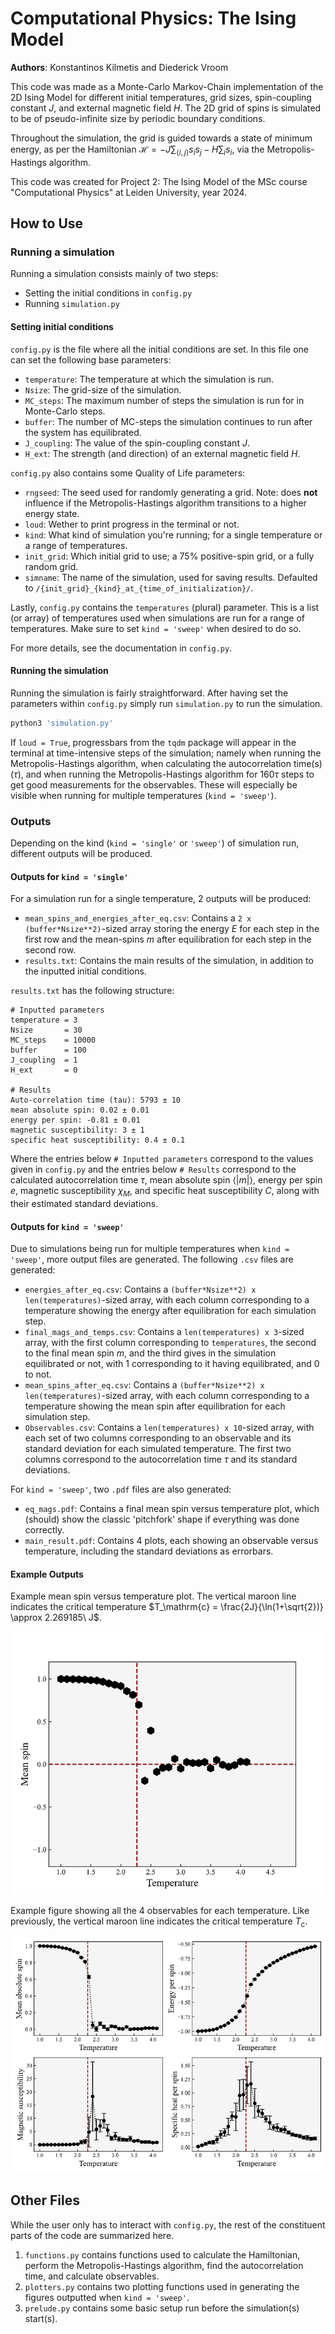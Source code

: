 # Computational Physics: The Ising Model

**Authors**: Konstantinos Kilmetis and Diederick Vroom

This code was made as a Monte-Carlo Markov-Chain implementation of the 2D Ising Model for different initial temperatures, grid sizes, spin-coupling constant $J$, and external magnetic field $H$. The 2D grid of spins is simulated to be of pseudo-infinite size by periodic boundary conditions.

Throughout the simulation, the grid is guided towards a state of minimum energy, as per the Hamiltonian $\mathcal{H} = -J\sum_{\langle i,j\rangle} s_is_j - H\sum_is_i$, via the Metropolis-Hastings algorithm.

This code was created for Project 2: The Ising Model of the MSc course "Computational Physics" at Leiden University, year 2024.

## How to Use

### Running a simulation

Running a simulation consists mainly of two steps:

* Setting the initial conditions in `config.py`
* Running `simulation.py`

#### Setting initial conditions

`config.py` is the file where all the initial conditions are set. In this file one can set the following base parameters:

* `temperature`: The temperature at which the simulation is run.
* `Nsize`: The grid-size of the simulation.
* `MC_steps`: The maximum number of steps the simulation is run for in Monte-Carlo steps.
* `buffer`: The number of MC-steps the simulation continues to run after the system has equilibrated.
* `J_coupling`: The value of the spin-coupling constant $J$.
* `H_ext`: The strength (and direction) of an external magnetic field $H$.

`config.py` also contains some Quality of Life parameters:

* `rngseed`: The seed used for randomly generating a grid. Note: does **not** influence if the Metropolis-Hastings algorithm transitions to a higher energy state.
* `loud`: Wether to print progress in the terminal or not.
* `kind`: What kind of simulation you're running; for a single temperature or a range of temperatures.
* `init_grid`: Which initial grid to use; a 75% positive-spin grid, or a fully random grid.
* `simname`: The name of the simulation, used for saving results. Defaulted to `/{init_grid}_{kind}_at_{time_of_initialization}/`.

Lastly, `config.py` contains the `temperatures` (plural) parameter. This is a list (or array) of temperatures used when simulations are run for a range of temperatures. Make sure to set `kind = 'sweep'` when desired to do so.

For more details, see the documentation in `config.py`.

#### Running the simulation

Running the simulation is fairly straightforward. After having set the parameters within `config.py` simply run `simulation.py` to run the simulation.

```bash
python3 'simulation.py'
```

If `loud = True`, progressbars from the `tqdm` package will appear in the terminal at time-intensive steps of the simulation; namely when running the Metropolis-Hastings algorithm, when calculating the autocorrelation time(s) ($\tau$), and when running the Metropolis-Hastings algorithm for $160\tau$ steps to get good measurements for the observables. These will especially be visible when running for multiple temperatures (`kind = 'sweep'`).

### Outputs

Depending on the kind (`kind = 'single'` or `'sweep'`) of simulation run, different outputs will be produced.

#### Outputs for `kind = 'single'`

For a simulation run for a single temperature, 2 outputs will be produced:

* `mean_spins_and_energies_after_eq.csv`: Contains a `2 x (buffer*Nsize**2)`-sized array storing the energy $E$ for each step in the first row and the mean-spins $m$ after equilibration for each step in the second row.
* `results.txt`: Contains the main results of the simulation, in addition to the inputted initial conditions.

`results.txt` has the following structure:

```
# Inputted parameters
temperature = 3
Nsize       = 30
MC_steps    = 10000
buffer      = 100
J_coupling  = 1
H_ext       = 0

# Results
Auto-correlation time (tau): 5793 ± 10
mean absolute spin: 0.02 ± 0.01
energy per spin: -0.81 ± 0.01
magnetic susceptibility: 3 ± 1
specific heat susceptibility: 0.4 ± 0.1
```

Where the entries below `# Inputted parameters` correspond to the values given in `config.py` and the entries below `# Results` correspond to the calculated autocorrelation time $\tau$, mean absolute spin $\langle | m|\rangle$, energy per spin $e$, magnetic susceptibility $\chi_M$, and specific heat susceptibility $C$, along with their estimated standard deviations.

#### Outputs for `kind = 'sweep'`

Due to simulations being run for multiple temperatures when `kind = 'sweep'`, more output files are generated. The following `.csv` files are generated:

* `energies_after_eq.csv`: Contains a `(buffer*Nsize**2) x len(temperatures)`-sized array, with each column corresponding to a temperature showing the energy after equilibration for each simulation step.
* `final_mags_and_temps.csv`: Contains a `len(temperatures) x 3`-sized array, with the first column corresponding to `temperatures`, the second to the final mean spin $m$, and the third gives in the simulation equilibrated or not, with 1 corresponding to it having equilibrated, and 0 to not.
* `mean_spins_after_eq.csv`: Contains a `(buffer*Nsize**2) x len(temperatures)`-sized array, with each column corresponding to a temperature showing the mean spin after equilibration for each simulation step.
* `Observables.csv`: Contains a `len(temperatures) x 10`-sized array, with each set of two columns corresponding to an observable and its standard deviation for each simulated temperature. The first two columns correspond to the autocorrelation time $\tau$ and its standard deviations.

For `kind = 'sweep'`, two `.pdf` files are also generated:

* `eq_mags.pdf`: Contains a final mean spin versus temperature plot, which (should) show the classic 'pitchfork' shape if everything was done correctly.
* `main_result.pdf`: Contains 4 plots, each showing an observable versus temperature, including the standard deviations as errorbars.

#### Example Outputs

Example mean spin versus temperature plot. The vertical maroon line indicates the critical temperature $T_\mathrm{c} = \frac{2J}{\ln(1+\sqrt{2})} \approx 2.269185\ J$.

![eq_mags](image/README/eq_mags.jpg)

Example figure showing all the 4 observables for each temperature. Like previously, the vertical maroon line indicates the critical temperature $T_\mathrm{c}$.

![main_result](image/README/main_result.jpg)

## Other Files

While the user only has to interact with `config.py`, the rest of the constituent parts of the code are summarized here.

1. `functions.py` contains functions used to calculate the Hamiltonian, perform the Metropolis-Hastings algorithm, find the autocorrelation time, and calculate observables.
2. `plotters.py` contains two plotting functions used in generating the figures outputted when `kind = 'sweep'`.
3. `prelude.py` contains some basic setup run before the simulation(s) start(s).

